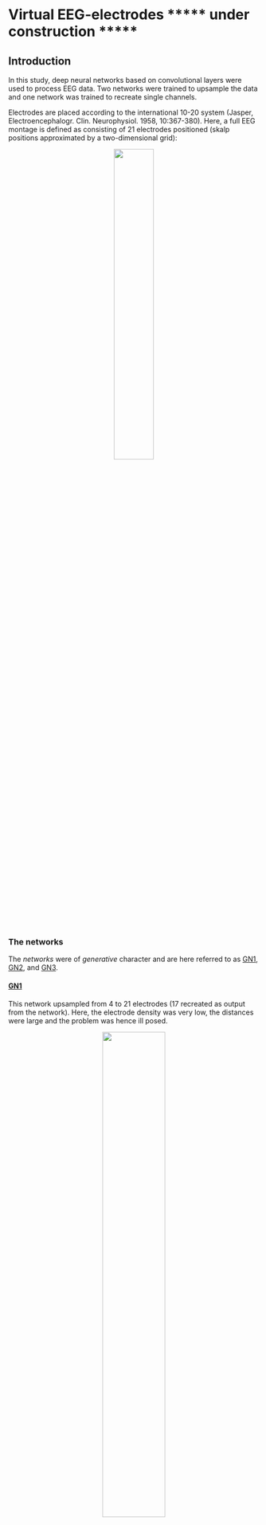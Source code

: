 # Virtual EEG-electrodes ***** under construction *****

## Introduction

In this study, deep neural networks based on convolutional layers were used to process EEG data. Two networks were trained to upsample the data and one network was trained to recreate single channels.

Electrodes are placed according to the international 10-20 system (Jasper, Electroencephalogr. Clin. Neurophysiol. 1958, 10:367-380). Here, a full EEG montage is defined  as consisting of 21 electrodes positioned (skalp positions approximated by a two-dimensional grid):

<p align="center">
<img src="https://github.com/Svanteberg/Virtual-EEG-electrodes/blob/master/images/10-20.png" width="40%">
</p>

### The networks

The *networks* were of *generative* character and are here referred to as [GN1](https://github.com/Svanteberg/Virtual-EEG-electrodes/tree/master/GN1), [GN2](https://github.com/Svanteberg/Virtual-EEG-electrodes/tree/master/GN2), and [GN3](https://github.com/Svanteberg/Virtual-EEG-electrodes/tree/master/GN3).

#### [GN1](https://github.com/Svanteberg/Virtual-EEG-electrodes/tree/master/GN1)

This network upsampled from 4 to 21 electrodes (17 recreated as output from the network). Here, the electrode density was very low, the distances were large and the problem was hence ill posed.

<p align="center">
<img src="https://github.com/Svanteberg/Virtual-EEG-electrodes/blob/master/images/10-20_4-17.png" width="50%">
</p>

#### [GN2](https://github.com/Svanteberg/Virtual-EEG-electrodes/tree/master/GN2)

This network upsampled from 14 to 21 electrodes (7 recreated as output from the network). For this case, the electrode density was higher, the electrodes had an even distribution and the recreated values lay within a field of known values (in reality, the density decreases in radial direction due to the spherical geometry). The conditions for finding a solution for the problem was thus more favorable.

<p align="center">
<img src="https://github.com/Svanteberg/Virtual-EEG-electrodes/blob/master/images/10-20_14-7.png" width="50%">
</p>

#### [GN3](https://github.com/Svanteberg/Virtual-EEG-electrodes/tree/master/GN3)

This network recreated the value of any one blocked channel. The signal of the blocked channel was replaced by low amplitude white noise. In addition to recreating the signal, the network therefore also had to learn to detect which channel was missing.

<p align="center">
<img src="https://github.com/Svanteberg/Virtual-EEG-electrodes/blob/master/images/movie_gn3.gif" width="50%">
</p>

An example of the training progression for GN1 of the first 0 to 200 examples is given below. The original signal is in red and the recreated is in blue.

<img src="https://github.com/Svanteberg/Virtual-EEG-electrodes/blob/master/images/movie.gif" width="110%">

The directory [GN1](https://github.com/Svanteberg/Virtual-EEG-electrodes/tree/master/GN1) contain the files: [gn1.py](https://github.com/Svanteberg/Virtual-EEG-electrodes/tree/master/GN1/gn1.py), [gn1_gui.py](https://github.com/Svanteberg/Virtual-EEG-electrodes/tree/master/GN1/gn1_gui.py), and [plot_eeg_gn1.py](https://github.com/Svanteberg/Virtual-EEG-electrodes/tree/master/GN1/plot_eeg_gn1.py).

The directory [GN2](https://github.com/Svanteberg/Virtual-EEG-electrodes/tree/master/GN2) contain the files: [gn2.py](https://github.com/Svanteberg/Virtual-EEG-electrodes/tree/master/GN2/gn2.py), [gn2_gui.py](https://github.com/Svanteberg/Virtual-EEG-electrodes/tree/master/GN2/gn2_gui.py), and [plot_eeg_gn2.py](https://github.com/Svanteberg/Virtual-EEG-electrodes/tree/master/GN2/plot_eeg_gn2.py).

The directory [GN3](https://github.com/Svanteberg/Virtual-EEG-electrodes/tree/master/GN3) contain the files: [gn3.py](https://github.com/Svanteberg/Virtual-EEG-electrodes/tree/master/GN3/gn3.py), [gn3_gui.py](https://github.com/Svanteberg/Virtual-EEG-electrodes/tree/master/GN3/gn3_gui.py), and [plot_eeg_gn3.py](https://github.com/Svanteberg/Virtual-EEG-electrodes/tree/master/GN3/plot_eeg_gn3.py).

The first file is a simpler version for training the respective networks. The second a GUI version that shows the training progression and intermittently shows EEG examples. The third file is simple GUI for visualizing the resulting generated data and compare it to the original EEG.

## Installing software and running scripts

To use / train the networks, first install Anaconda, https://www.anaconda.com/products/individual , e.g. for Linux

```
    wget https://repo.anaconda.com/archive/Anaconda3-2020.07-Linux-x86_64.sh
    chmod +x Anaconda3-2020.07-Linux-x86_64.sh
    ./Anaconda3-2020.07-Linux-x86_64.sh
```


Then create an Anaconda environment from one of the available environment files

```
    conda env create -f environment_1.yml
```

Activate the environment you just created

```
    conda activate root
```

Setup your EEG data according to the proposed organization, or create some artificial data using the available script

To train a network of type GN1, run

```
    python3.7 gn1.py ???
```

To use a trained network of type GN1 on new EEG data, run

```
    python3.7 ???
```

To visualize the generated data, and to compare it to the original EEG data, run

 ```
    python3.7 ???
 ```


---

## Data

The EEG data from the published database created at the Temple University Hospital (TUH), Philadelphia (Obeid & Picone, Frontiers of neuroscience 2016, 10:1-5) was used for this study. The TUH EEG Corpus (v1.1.0) with average reference was used (downloaded during 17-21 January 2019).

The Python library ‘pyEDFlib’ (Nahrstaedt & Lee-Messer, https://github.com/holgern/pyedflib) was used to extract EEG data. A total of 11,163 recordings (roughly 5,144 hours, from 1,385 subjects) with duration > 300 seconds and sampled at 256 Hz was extracted from the data set. The data was bandpass filtered between 0.3 Hz and 40 Hz using second-degree Butterworth filters. A 60 Hz notch filter was used to remove residual AC-noise. Filtering was applied with zero phase shift.

### Data organisation

*The developed scripts require that the data is organized in a specific way. This may well be the main challenge for anyone attempting to use the scripts, and it will likely save time to instead modify them to accommodate your own data structure. An example, containing artificial EEG data, is provided [here](https://github.com/Svanteberg/Virtual-EEG-electrodes/tree/master/Artificial_EEG_for_testing_scripts). A script for generating more data is also provided.*

The data was organized with each subject having a folder containing one or more of their respective EEG recordings. All EEGs in each folder were divided into numpy files of 10 s epochs and numbered in consecutive order. 

<p align="center">
<img src="https://github.com/Svanteberg/Virtual-EEG-electrodes/blob/master/images/data_architecture.png" width="75%">
</p>

Two lists mapping the numpy files to the subjects and EEG recordings were created. A subject list:

```
    [subject id 0, subject id 1, ..., subject id n]
```

An index list for the numpy files:

```
    (subject id 0 ->) [[[[start EEG 1,end EEG 1],[start EEG 2,end EEG 2],...,[start EEG p,end EEG p]],
    (subject id 1 ->) [[start EEG 1,end EEG 1],[start EEG 2,end EEG 2],...,[start EEG q,end EEG q]],
                        .
                        .
                        .
    (subject id n ->) [[start EEG 1,end EEG 1],[start EEG 2,end EEG 2],...,[start EEG r,end EEG r]]]]
```

e.g.

```
    subject_list = ['00000000','00000032', ...,'00013453']
    
    index_list = [[[0,121],[122,205]],
                [[0,93],[94,303],[304,511],[512,789]],
                    .
                    .
                    .
                [[0,64],[65,247],[248,388],[389,601]]]
```

so that each row in the index list corresponds to a subject and the numbers in each bracket correspond to the start and end of an EEG recording. *In hindsight, a better option may be to store each recording in individual folders. This would reduce the risk of accidently concatenate files from different recordings due to programming errors or faulty information in the index file.*

#### Data format
Each EEG example that the networks process were 10 s in duration, or 2,560 samples. The numpy files hence had the size (21, 2560). The electrode order was (and must be for the scripts to work): FP1, F7 ,T3, T5, Fp2, F8, T4, T6, F3, C3, P3, O1, F4, C4, P4, O2, A1, A2, FZ, CZ, PZ.

#### Data split
The data was split in a 80, 10 and 10 percent distribution for training, validation and testing. The distribution was with regard to the number of subjects to keep the data sets disjoint.

## Network architecture

The network analyzed temporal and spatial dimensions separately. First, a series of convolutional layers analyzed the data for temporal features. Second, all electrodes were analyzed using a convolutional layer with kernel size equal to the number of electrodes, followed by upsampling to the correct number of electrodes by a convolutional transpose layer. Third, convolutional transpose layers assembles the signals. Fourth the network ends with a convolutional layer that merges all filters. LeakyReLU activations follow most convolutional layers. A schematic of the data flow through the network is shown below, illustrating how temporal and spatial dimensions are compressed/decompressed.

<p align="center">
<img src="https://github.com/Svanteberg/Virtual-EEG-electrodes/blob/master/images/network_data_flow.png" width="75%">
</p>

For example, the structure of GN1 was:

Temporal encoder block:
```
    def conv(self,x):
        # convolutional block
        for i in range(4):
            x = Conv2D(filters = 32*2**i, kernel_size = (1, 3), strides = (1, 2), padding = 'same')(x)
            x = LeakyReLU(alpha = 0.2)(x)
        return x
```

Spatial analysis:
```
        x = Conv2D(1024, kernel_size = (4, 1), strides = 1, padding = 'valid')(x)
        x = LeakyReLU(alpha = 0.2)(x)
        x = Conv2DTranspose(filters = 256, kernel_size = (17, 1), strides = 1, padding = 'valid')(x)
        x = LeakyReLU(alpha = 0.2)(x)
```

Temporal decoder
```
    def deconv(self,x):
        # deconvolutional block
        for i in range(4):
            x = Conv2DTranspose(filters = 32*2**(3 - i), kernel_size = (1, 3), strides = (1, 2), padding = 'same')(x)
            if i != 3:
                x = LeakyReLU(alpha = 0.2)(x)
        return x
```

Assembled network:
```
    def generator_model(self):
        input_eeg = Input(shape = (4,2560,1))
        # temporal encoder
        x = self.conv(input_eeg)
        # spatial analysis
        x = Conv2D(1024, kernel_size = (4, 1), strides = 1, padding = 'valid')(x)
        x = LeakyReLU(alpha = 0.2)(x)
        x = Conv2DTranspose(filters = 256, kernel_size = (17, 1), strides = 1, padding = 'valid')(x)
        x = LeakyReLU(alpha = 0.2)(x)
        # temporal decoder
        x = self.deconv(x)
        # merging all filters
        x = Conv2D(1,kernel_size = (1, 1), strides = 1)(x)
        return Model(inputs = input_eeg, outputs = x, name = 'generator')
```


## Training schedule

An epoch fo training was defined as training with one example from each subject in the training set. For each epoch of training, the training order of the subjects were randomized

<p align="center">
<img src="https://github.com/Svanteberg/Virtual-EEG-electrodes/blob/master/images/subjects_rand_ord.png" width="100%">
</p>

and the network was trained with one example from each subject. For each subject and training epoch, the EEG recordings were given a random order.

<p align="center">
<img src="https://github.com/Svanteberg/Virtual-EEG-electrodes/blob/master/images/eeg_rand_ord.png" width="65%">
</p>

A start position in the first EEG was randomly chosen by first randomly choosing a numpy file and then a random start position within the file. This way of drawing examples resulted in 10 s intervals overlapping two 10 s numpy files. These two files were loaded and concatenated, the example could then be extracted.

<p align="center">
<img src="https://github.com/Svanteberg/Virtual-EEG-electrodes/blob/master/images/file_concat.png" width="35%">
</p>

The motivation for this was to allow for a variation in the training data to counteract overfitting, compared to using non-overlapping static 10 s examples. Given the realtively large total amount of data, it was not feasable to load all data and store it in the primary memory. Using 10 s instead of whole recordings hence allowed for faster loading times and more varied training content.

If the amplitude was between -500 and 500 µV, the example was accepted and used for training. If not, a new starting position in the recording was randomly chosen and the new example was checked for amplitude. This was repeated up to 100 times. If all 100 examples of that recording were rejected, the same procedure was performed for the next recording, and so on. If all examples of all recordings of a subject were rejected, no training took place that epoch for that specific subject.

